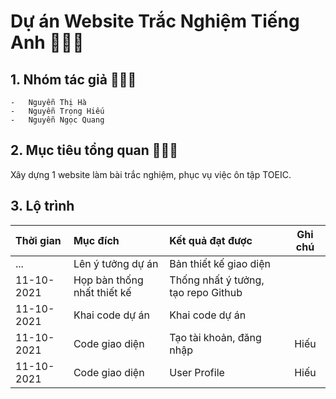 # Dự án Website Trắc Nghiệm Tiếng Anh 🍍🍍🍍

## 1. Nhóm tác giả 🍎🍎🍎

    -   Nguyễn Thị Hà
    -   Nguyễn Trọng Hiếu
    -   Nguyễn Ngọc Quang

## 2. Mục tiêu tổng quan 🍎🍎🍎

Xây dựng 1 website làm bài trắc nghiệm, phục vụ việc ôn tập TOEIC.

## 3. Lộ trình

| Thời gian  | Mục đích                    | Kết quả đạt được                    | Ghi chú |
| :--------- | :-------------------------- | :---------------------------------- | :-----: |
| ...        | Lên ý tưởng dự án           | Bản thiết kế giao diện              |         |
| 11-10-2021 | Họp bàn thống nhất thiết kế | Thống nhất ý tưởng, tạo repo Github |         |
| 11-10-2021 | Khai code dự án             | Khai code dự án                     |         |
| 11-10-2021 | Code giao diện              | Tạo tài khoản, đăng nhập            |  Hiếu   |
| 11-10-2021 | Code giao diện              | User Profile                        |  Hiếu   |
